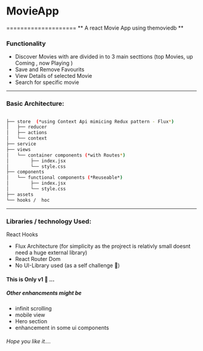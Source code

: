 # MovieApp
====================
** A react Movie App using themoviedb **

### Functionality
- Discover Movies with are divided in to 3 main secttions (top Movies, up Coming , now Playing )
- Save and Remove Favourits 
- View Details of selected Movie
- Search for specific movie

_______________

### Basic Architecture:
```bash

├── store  (*using Context Api mimicing Redux pattern - Flux*)
│   ├── reducer
│   ├── actions
│   └── context
├── service
├── views
│   └── container components (*with Routes*)
│        ├── index.jsx
│        └── style.css
├── components
│   └── functional components (*Reuseable*)
│        ├── index.jsx
│        └── style.css
├── assets
└── hooks /  hoc

```
_______________

### Libraries / technology Used: 
 React Hooks 
* Flux Architecture (for simplicity as the projrect is relativly small doesnt need a huge external library)
* React Router Dom 
* No UI-Library used (as a self challenge :raising_hand:)


#### This is Only v1 :wave: ...

##### Other enhancments might be 
  * infinit scrolling
  * mobile view
  * Hero section
  * enhancement in some ui components
  
###### Hope you like it....


     
